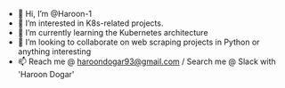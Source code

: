 - 👋 Hi, I’m @Haroon-1
- 👀 I’m interested in K8s-related projects.
- 🌱 I’m currently learning the Kubernetes architecture
- 💞️ I’m looking to collaborate on web scraping projects in Python or anything interesting
- 📫 Reach me @ haroondogar93@gmail.com / Search me @ Slack with 'Haroon Dogar'
